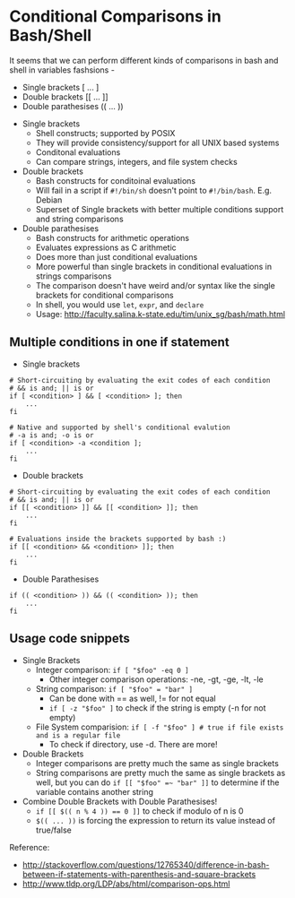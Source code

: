 # Conditional Comparisons in Bash/Shell

It seems that we can perform different kinds of comparisons in bash and shell in variables fashsions -
* Single brackets [ ... ]
* Double brackets [[ ... ]]
* Double parathesises (( ... ))

- Single brackets
  - Shell constructs; supported by POSIX
  - They will provide consistency/support for all UNIX based systems
  - Conditonal evaluations
  - Can compare strings, integers, and file system checks
- Double brackets
  - Bash constructs for conditoinal evaluations
  - Will fail in a script if `#!/bin/sh` doesn't point to `#!/bin/bash`. E.g. Debian
  - Superset of Single brackets with better multiple conditions support and string comparisons
- Double parathesises
  - Bash constructs for arithmetic operations
  - Evaluates expressions as C arithmetic
  - Does more than just conditional evaluations
  - More powerful than single brackets in conditional evaluations in strings comparisons
  - The comparison doesn't have weird and/or syntax like the single brackets for conditional comparisons
  - In shell, you would use `let`, `expr`, and `declare`
  - Usage: http://faculty.salina.k-state.edu/tim/unix_sg/bash/math.html

## Multiple conditions in one if statement
- Single brackets
```
# Short-circuiting by evaluating the exit codes of each condition
# && is and; || is or
if [ <condition> ] && [ <condition> ]; then
    ...
fi

# Native and supported by shell's conditional evalution
# -a is and; -o is or
if [ <condition> -a <condition ];
    ...
fi
```

- Double brackets
```
# Short-circuiting by evaluating the exit codes of each condition
# && is and; || is or
if [[ <condition> ]] && [[ <condition> ]]; then
    ...
fi

# Evaluations inside the brackets supported by bash :)
if [[ <condition> && <condition> ]]; then
    ...
fi
```

- Double Parathesises
```
if (( <condition> )) && (( <condition> )); then
    ...
fi
```

## Usage code snippets
- Single Brackets
  - Integer comparison: `if [ "$foo" -eq 0 ]`
    - Other integer comparison operations: -ne, -gt, -ge, -lt, -le
  - String comparison: `if [ "$foo" = "bar" ]`
    - Can be done with == as well, != for not equal
    - `if [ -z "$foo" ]` to check if the string is empty (-n for not empty)
  - File System comparision: `if [ -f "$foo" ] # true if file exists and is a regular file`
    - To check if directory, use -d. There are more! 
- Double Brackets
  - Integer comparisons are pretty much the same as single brackets
  - String comparisons are pretty much the same as single brackets as well, but you can do `if [[ "$foo" =~ "bar" ]]` to determine if the variable contains another string
- Combine Double Brackets with Double Parathesises!
  - `if [[ $(( n % 4 )) == 0 ]]` to check if modulo of n is 0
  - `$(( ... ))` is forcing the expression to return its value instead of true/false

Reference:
- http://stackoverflow.com/questions/12765340/difference-in-bash-between-if-statements-with-parenthesis-and-square-brackets
- http://www.tldp.org/LDP/abs/html/comparison-ops.html
